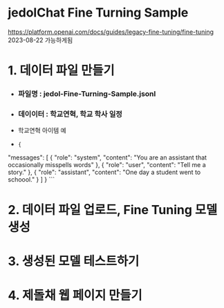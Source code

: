 # jedolChat Fine Turning Sample
https://platform.openai.com/docs/guides/legacy-fine-tuning/fine-tuning
2023-08-22 가능하게됨
# 1. 데이터 파일 만들기 
  - ### 파일명   :  jedol-Fine-Turning-Sample.jsonl
  - ### 데이이터 :  학교연혁, 학교 학사 일정
  - 학교연혁 아이템 예
  - ```
    {
  "messages": [
    { "role": "system", "content": "You are an assistant that occasionally misspells words" },
    { "role": "user", "content": "Tell me a story." },
    { "role": "assistant", "content": "One day a student went to schoool." }
  ]
}
    ```
  
# 2. 데이터 파일 업로드, Fine Tuning 모델 생성 

# 3. 생성된 모델 테스트하기 

# 4. 제돌채 웹 페이지 만들기 


